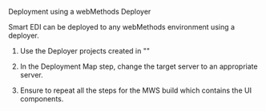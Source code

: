 Deployment using a webMethods Deployer

Smart EDI can be deployed to any webMethods environment using a deployer.

1. Use the Deployer projects created in ""

2. In the Deployment Map step, change the target server to an appropriate server.

3. Ensure to repeat all the steps for the MWS build which contains the UI components.